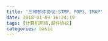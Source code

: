 ```yaml
---
title: '三种邮件协议:STMP、POP3、IMAP'
date: 2018-01-09 16:24:19
tags: [计算机网络,邮件协议]
categories: basic
---
```

